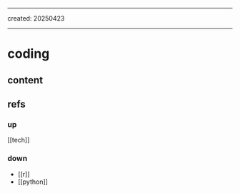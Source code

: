 ___
created: 20250423
___

# coding

## content

## refs

### up

[[tech]]

### down

- [[r]]
- [[python]]
